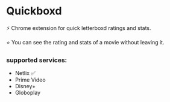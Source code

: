 # Quickboxd
⚡ Chrome extension for quick letterboxd ratings and stats.

⭐️ You can see the rating and stats of a movie without leaving it.

### supported services:
- Netlix ✅
- Prime Video
- Disney+
- Globoplay
